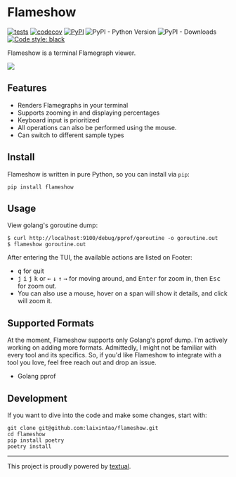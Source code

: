 # Flameshow

[![tests](https://github.com/laixintao/flameshow/actions/workflows/pytest.yaml/badge.svg?branch=main)](https://github.com/laixintao/flameshow/actions/workflows/pytest.yaml)
[![codecov](https://codecov.io/gh/laixintao/flameshow/graph/badge.svg?token=XQCGN9GBL4)](https://codecov.io/gh/laixintao/flameshow)
[![PyPI](https://img.shields.io/pypi/v/flameshow.svg?logo=pypi&label=PyPI&logoColor=gold)](https://pypi.org/project/flameshow/)
![PyPI - Python Version](https://img.shields.io/pypi/pyversions/flameshow?logo=python&logoColor=gold)
![PyPI - Downloads](https://img.shields.io/pypi/dm/flameshow)
[![Code style: black](https://img.shields.io/badge/code%20style-black-000000.svg)](https://github.com/psf/black)

Flameshow is a terminal Flamegraph viewer.

![](./docs/flameshow.gif)

## Features

- Renders Flamegraphs in your terminal
- Supports zooming in and displaying percentages
- Keyboard input is prioritized
- All operations can also be performed using the mouse.
- Can switch to different sample types

## Install

Flameshow is written in pure Python, so you can install via `pip`:

```shell
pip install flameshow
```

## Usage

View golang's goroutine dump:

```shell
$ curl http://localhost:9100/debug/pprof/goroutine -o goroutine.out
$ flameshow goroutine.out
```

After entering the TUI, the available actions are listed on Footer:

- <kbd>q</kbd> for quit
- <kbd>j</kbd> <kbd>i</kbd> <kbd>j</kbd> <kbd>k</kbd> or <kbd>←</kbd>
  <kbd>↓</kbd> <kbd>↑</kbd> <kbd>→</kbd> for moving around, and <kbd>Enter</kbd>
  for zoom in, then <kbd>Esc</kbd> for zoom out.
- You can also use a mouse, hover on a span will show it details, and click will
  zoom it.

## Supported Formats

At the moment, Flameshow supports only Golang's pprof dump. I'm actively working
on adding more formats. Admittedly, I might not be familiar with every tool and
its specifics. So, if you'd like Flameshow to integrate with a tool you love,
feel free reach out and drop an issue.

- Golang pprof

## Development

If you want to dive into the code and make some changes, start with:

```shell
git clone git@github.com:laixintao/flameshow.git
cd flameshow
pip install poetry
poetry install
```

---

This project is proudly powered by
[textual](https://github.com/Textualize/textual).
